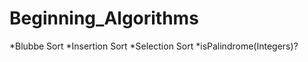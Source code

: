 # Beginning_Algorithms

 *Blubbe Sort
 *Insertion Sort
 *Selection Sort
 *isPalindrome(Integers)?
 

